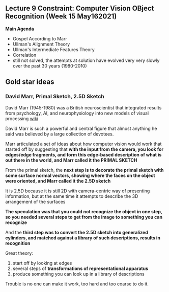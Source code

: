 ## Lecture 9 Constraint: Computer Vision OBject Recognition (Week 15 May162021)

**Main Agenda**
- Gospel According to Marr
- Ullman's Alignment Theory
- Ullman's Intermediate Features Theory
- Correlation
- still not solved, the attempts at solution have evolved very very slowly over the past 30 years (1980-2010)

**Gold star ideas**
- 


### David Marr, Primal Sketch, 2.5D Sketch

David Marr (1945-1980) was a British neuroscientist that integrated results from psychology, AI, and neurophysiology into new models of visual processing [wiki](https://en.wikipedia.org/wiki/David_Marr_(neuroscientist))

David Marr is such a powerful and central figure that almost anything he said was believed by a large collection of devotees.

Marr articulated a set of ideas about how computer vision would work that started off by suggesting that **with the input from the camera, you look for edges/edge fragments, and form this edge-based description of what is out there in the world, and Marr called it the PRIMAL SKETCH**

From the primal sketch, the **next step is to decorate the primal sketch with some surface normal vectors, showing where the faces on the object were oriented, and Marr called it the 2.5D sketch**

It is 2.5D because it is still 2D with camera-centric way of presenting information, but at the same time it attempts to describe the 3D arrangement of the surfaces

**The speculation was that you could not recognize the object in one step, so you needed several steps to get from the image to something you can recognize**

And the **third step was to convert the 2.5D sketch into generalized cylinders, and matched against a library of such descriptions, results in recognition**

Great theory:
1. start off by looking at edges
2. several steps of **transformations of representational apparatus**
3. produce something you can look up in a library of descriptions

Trouble is no one can make it work, too hard and too coarse to do it.
